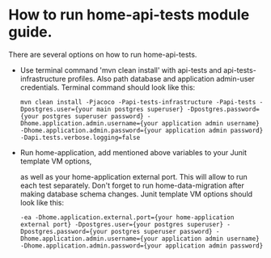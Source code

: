 # How to run home-api-tests module guide.

There are several options on how to run home-api-tests.

- Use terminal command 'mvn clean install' with api-tests and api-tests-infrastructure profiles.
  Also path database and application admin-user credentials.
  Terminal command should look like this:

  `mvn clean install
  -Pjacoco
  -Papi-tests-infrastructure
  -Papi-tests
  -Dpostgres.user={your main postgres superuser}
  -Dpostgres.password={your postgres superuser password}
  -Dhome.application.admin.username={your application admin username}
  -Dhome.application.admin.password={your application admin password}
  -Dapi.tests.verbose.logging=false`


- Run home-application, add mentioned above variables to your Junit template VM options,

  as well as your home-application external port.
  This will allow to run each test separately.
  Don't forget to run home-data-migration after making database schema changes.
  Junit template VM options should look like this:

  `-ea
  -Dhome.application.external.port={your home-application external port}
  -Dpostgres.user={your postgres superuser}
  -Dpostgres.password={your postgres superuser password}
  -Dhome.application.admin.username={your application admin username}
  -Dhome.application.admin.password={your application admin password}`